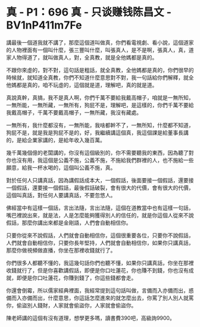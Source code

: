 # 真 - P1：696 真 - 只谈赚钱陈昌文 - BV1nP411m7Fe

講最後一個道我就不講了，那麼這個道叫做真，你們看電視劇、看小說，這個道家的人物裡面有一個叫什麼，張三豐叫什麼，叫張真人，是不是啊，張真人，真，道家人物得道了，就叫做真人，對，全真教，就是全他媽都是真的。

不跟你來虛的，對不對，這句話是粗話，就全真教，全他媽都是真的，你們很早的時候就，就知道全真教，你們不知道什麼意思對不對，我一句話給你們解釋，就全他媽都是真的，咱不玩虛的，這個就是道，理解吧，真的就是道。

真說真幹，真搞，我不是真人啊，你們千萬不要給我戴高帽子，咱就是一無所知，一無所能，一無所藏，一無所有，狗屁不是，理解吧，是這樣的，你們千萬不要給我戴高帽子，千萬不要戴高帽子，一無所藏，我沒有藏處。

一無所有，我什麼都沒有，一無所能，我啥都幹不了，一無所知，什麼都不知道，狗屁不是，就是我是狗屁不是的，好，我繼續講這個真，我這個課是給董事長講的，是給企業家講的，是給年收入幾百萬。

幾千萬幾個億的老闆講的，你沒有這個級別的，你不需要聽我的東西，因為聽了對你也沒有用，我這個是公義不施，公義不施，不施給我們群裡的人，也不施給一些願意，給我一杯水喝的，這個叫公義不施，真。

對於任何人只講真話，因為講假話成本大，一個假話，後面要接一個假話，還要接一個假話，還要接一個假話，最後假話破裂，會有很大的代價，會有很大的代價，這個叫真話，對任何人要講真話，不要忽悠人。

佛經當中有這樣一個話，言出法隨，言出法隨，這個在道教當中也有這樣一句話，嘴巴裡說出來，就是法，人是怎麼能夠獲得別人的信任的，就是你這個人從來不說假話，那麼你講出來都是金剛語，人們會自動相信你。

只要你從來不說假話，人們就會自動相信你，這個很重要各位，只要你不說假話，人們就會自動相信你，只要你長年堅持，人們就會自動相信你，如果你只講真話，那麼你做視頻做直播，你坐在那裡收錢就行了。

你們很多人都聽不懂的，我這幾句話你們也聽不懂，如果你只講真話，你坐在那裡收錢就行了，但是你喜歡講假話，即便是你口吐蓮花，你也賺不到錢，你也沒有成就，即便是你口吐蓮花，你賺到錢了，你這些錢都會走。

你還會倒霉，所以儒家經典裡面，我經常提到這句話叫做，言備而入亦備而出，惑備而入亦備而出，什麼意思，你這話怎麼進來的就怎麼出去，你罵了別人別人就罵你，偷盜別人錢財，人家就會偷盜你，人家就會偷盜你。

陳老師講的這個有沒有道理，想學更多嗎，讀書費390吧，高級詢9900。